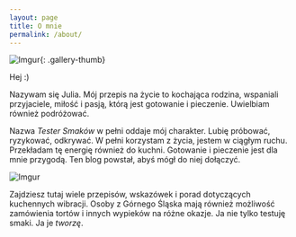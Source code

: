 ```yaml
---
layout: page
title: O mnie
permalink: /about/
---
```


![Imgur](https://i.imgur.com/fICQDfO.png){: .gallery-thumb}

Hej :)

Nazywam się Julia. Mój przepis na życie to kochająca rodzina, wspaniali przyjaciele, miłość i pasją, którą jest gotowanie i pieczenie. Uwielbiam również podróżować.

Nazwa _Tester Smaków_ w pełni oddaje mój charakter. Lubię próbować, ryzykować, odkrywać. W pełni korzystam
z życia, jestem w ciągłym ruchu. Przekładam tę energię również do kuchni. Gotowanie i pieczenie jest dla mnie przygodą. Ten blog powstał, abyś mógł do niej dołączyć.

![Imgur](https://i.imgur.com/LevFESw.jpg)

Zajdziesz tutaj wiele przepisów, wskazówek i porad dotyczących kuchennych wibracji. Osoby z Górnego Śląska mają również możliwość zamówienia tortów i innych wypieków na różne okazje. Ja nie tylko testuję smaki. Ja je _tworzę_.
